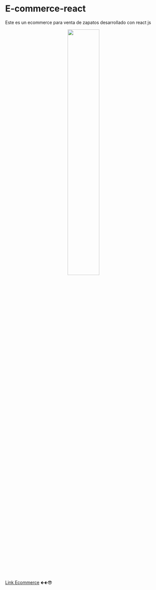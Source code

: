 # E-commerce-react
Este es un ecommerce para venta de zapatos desarrollado con react js

 <p align="center"><img 
 src="https://user-images.githubusercontent.com/54613714/207860612-4ee1cb26-84b3-4d5e-9d75-53cf383e09e6.PNG" width="45%"/></p>
 


 [Link Ecommerce](https://e-commerce-shop-shoes.netlify.app/)  🡸🡸😎

